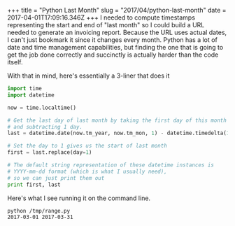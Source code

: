 +++
title = "Python Last Month"
slug = "2017/04/python-last-month"
date = 2017-04-01T17:09:16.346Z
+++
I needed to compute timestamps representing the start and end of "last month" so I could build a URL needed to generate an invoicing report. Because the URL uses actual dates, I can't just bookmark it since it changes every month. Python has a lot of date and time management capabilities, but finding the one that is going to get the job done correctly and succinctly is actually harder than the code itself.

With that in mind, here's essentially a 3-liner that does it

```python
import time
import datetime

now = time.localtime()

# Get the last day of last month by taking the first day of this month
# and subtracting 1 day.
last = datetime.date(now.tm_year, now.tm_mon, 1) - datetime.timedelta(1)

# Set the day to 1 gives us the start of last month
first = last.replace(day=1)

# The default string representation of these datetime instances is 
# YYYY-mm-dd format (which is what I usually need),
# so we can just print them out
print first, last
```

Here's what I see running it on the command line.

```sh
python /tmp/range.py
2017-03-01 2017-03-31
```
